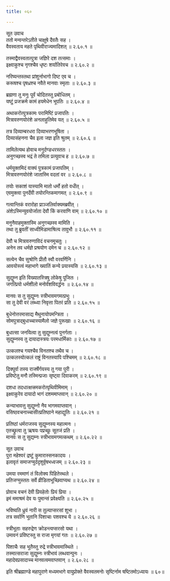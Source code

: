 ```yaml
---
title: ०६०

---
```

सूत उवाच  
ततो मन्वन्तरेऽतीते चाक्षुषे दैवतैः सह ।  
वैवस्वताय महते पृथिवीराज्यमादिशत् ॥ २.६०.१ ॥  
  
तस्माद्वैवस्वतात्पुत्रा जज्ञिरे दश तत्समाः ।  
इक्ष्वाकुश्च नृगश्चैव धृष्टः शर्यातिरेवच ॥ २.६०.२ ॥  
  
नरिष्यन्तस्तथा प्रांशुर्नाभागो दिष्ट एव च ।  
करूषश्च पृषध्रश्च नवैते मानवाः स्मृताः ॥ २.६०.३ ॥  
  
ब्रह्मणा तु मनुः पूर्वं चोदितस्तु प्रबोधितम् ।  
यष्टुं प्रजक्रमे कामं हयमेधेन भूपतिः ॥ २.६०.४ ॥  
  
अथाकरोत्पुत्रकामः परामिष्टिं प्रजापतिः ।  
मित्रावरुणयोरंशे अनलाहुतिमेव यत् ॥ २.६०.५ ॥  
  
तत्र दिव्याम्बरधरा दिव्याभरणभूषिता ।  
दिव्यासंहनना चैव इला जज्ञ इति श्रुतम् ॥ २.६०.६ ॥  
  
तामिलेत्यथ होवाच मनुर्दण्डधरस्ततः ।  
अनुगच्छस्व भद्रं ते तमिला प्रत्युवाच ह ॥ २.६०.७ ॥  
  
धर्मयुक्तमिदं वाक्यं पुत्रकामं प्रजापतिम् ।  
मित्रावरुणयोरंशे जातास्मि वदतां वर ॥ २.६०.८ ॥  
  
तयोः सकाशं यास्यामि मातो धर्मो हतो वधीत् ।  
एवमुक्त्वा पुनर्देवी तयोरन्तिकमागमत् ॥ २.६०.९ ॥  
  
गत्वान्तिकं वरारोहा प्राञ्जलिर्वाक्यमब्रवीत् ।  
अंशेऽस्मिन्युवयोर्जाता देवौ किं करवाणि वाम् ॥ २.६०.१० ॥  
  
मनुनैवाहमुक्तास्मि अनुगच्छस्व मामिति ।  
तथा तु ब्रुवतीं साध्वीमिडामाश्रित्य तावुभौ ॥ २.६०.११ ॥  
  
देवौ च मित्रावरुणाविदं वचनमूचतुः ।  
अनेन तव धर्मज्ञे प्रश्रयोण दमेन च ॥ २.६०.१२ ॥  
  
सत्येन चैव सुश्रोणि प्रीतौ स्वौ वरवर्णिनि ।  
आवयोस्त्वं महाभागे ख्यातिं कन्ये प्रयास्यसि ॥ २.६०.१३ ॥  
  
सुद्युम्न इति विख्यातस्त्रिषु लोकेषु पूजितः ।  
जगत्प्रियो धर्मशीलो मनोर्वंशविवर्द्धनः ॥ २.६०.१४ ॥  
  
मानवः स तु सुद्युम्नः स्त्रीभावमगमत्प्रभुः ।  
सा तु देवी वरं लब्ध्वा निवृत्ता पितरं प्रति ॥ २.६०.१५ ॥  
  
बुधेनोत्तरमासाद्य मैथुनायोपमन्त्रिता ।  
सोमपुत्राद्बुधाच्चास्यामैलो जज्ञे पुरूखाः ॥ २.६०.१६ ॥  
  
बुधात्सा जनयित्वा तु सुद्युम्नत्वं पुनर्गताः ।  
सुद्युम्नस्य तु दायादास्त्रयः परमधार्मिकाः ॥ २.६०.१७ ॥  
  
उत्कलश्च गयश्चैव विनतश्च तथैव च ।  
उत्कलस्योत्कलं राष्ट्रं विनतस्यापि पश्चिमम् ॥ २.६०.१८ ॥  
  
दिक्पूर्वा तस्य राजर्षेर्गयस्य तु गया पुरी ।  
प्रविष्टेतु मनौ तस्मिन्प्रजाः सृष्ट्वा दिवाकरम् ॥ २.६०.१९ ॥  
  
दशधा तदधात्क्षत्त्रमकरोत्पृथिवीमिमाम् ।  
इक्ष्वाकुरेव दायादो भागं दशममाप्तवान् ॥ २.६०.२० ॥  
  
कन्याभावत्तु सुद्युम्नो नैव भागमवाप्तवान् ।  
वसिष्ठवचनाच्चासीत्प्रतिष्ठाने महाद्युतिः ॥ २.६०.२१ ॥  
  
प्रतिष्ठां धर्मराजस्य सुद्युम्नस्य महात्मनः ।  
एतच्छ्रुत्वा तु ऋषयः पप्रच्छुः सूतजं प्रति ।  
मानवः स तु सुद्यम्नः स्त्रीभावमगमत्कथम् ॥ २.६०.२२ ॥  
  
सूत उवाच  
पुरा महेश्वरं द्रष्टुं कुमारास्सनकादयः ।  
इलावृतं समाजग्मुर्ददृशुर्वृषभध्वजम् ॥ २.६०.२३ ॥  
  
उमया रममाणं तं विलोक्य पिहितेस्थले ।  
प्रतिजग्मुस्ततः सर्वे व्रीडिताभूच्छिवाप्यथ ॥ २.६०.२४ ॥  
  
प्रोवाच वचनं देवी प्रियहेतोः प्रियं प्रिया ।  
इमं ममाश्रमं देव यः पुमान्सं प्रवेक्ष्यति ॥ २.६०.२५ ॥  
  
भविष्यति ध्रुवं नारी स तुल्याप्सरसां शुभा ।  
तत्र सर्वाणि भूतानि पिशाचाः पशवश्च ये ॥ २.६०.२६ ॥  
  
स्त्रीभूताः सहरुद्रेण क्रोडन्त्यप्सरसो यथा ।  
उमावनं प्रविष्टस्तु स राजा मृगयां गतः ॥ २.६०.२७ ॥  
  
पिशाचैः सह भूतैस्तु रुद्रे स्त्रीभावमास्थिते ।  
तस्मात्सराजा सुद्युम्नः स्त्रीभावं लब्धवान्पुनः ।  
महादेवप्रसादाच्च मानवत्वमवाप्तवान् ॥ २.६०.२८ ॥  
  
इति श्रीब्रह्माण्डे महापुराणे मध्यमभागे वायुप्रोक्ते वैवस्वतमनोः सृष्टिर्नाम षष्टितमोऽध्यायः ॥ ६०॥  
                                              